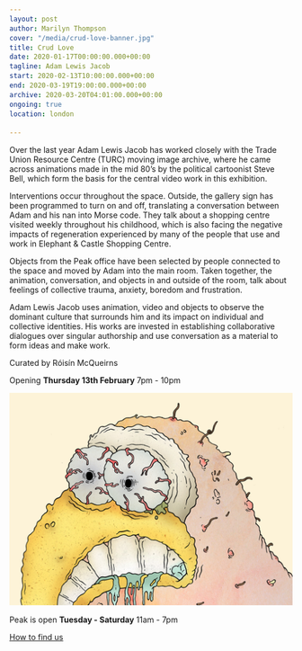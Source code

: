 ```yaml
---
layout: post
author: Marilyn Thompson
cover: "/media/crud-love-banner.jpg"
title: Crud Love
date: 2020-01-17T00:00:00.000+00:00
tagline: Adam Lewis Jacob
start: 2020-02-13T10:00:00.000+00:00
end: 2020-03-19T19:00:00.000+00:00
archive: 2020-03-20T04:01:00.000+00:00
ongoing: true
location: london

---
```


Over the last year Adam Lewis Jacob has worked closely with the Trade Union Resource Centre (TURC) moving image archive, where he came across animations made in the mid 80’s by the political cartoonist Steve Bell, which form the basis for the central video work in this exhibition. 


Interventions occur throughout the space. Outside, the gallery sign has been programmed to turn on and off, translating a conversation between Adam and his nan into Morse code. They talk about a shopping centre visited weekly throughout his childhood, which is also facing the negative impacts of regeneration experienced by many of the people that use and work in Elephant & Castle Shopping Centre.


Objects from the Peak office have been selected by people connected to the space and moved by Adam into the main room. Taken together, the animation, conversation, and objects in and outside of the room, talk about feelings of collective trauma, anxiety, boredom and frustration.


Adam Lewis Jacob uses animation, video and objects to observe the dominant culture that surrounds him
and its impact on individual and collective identities. His works are invested in establishing collaborative dialogues over singular authorship and use conversation as a material to form ideas and make work. 


Curated by Róisín McQueirns


Opening **Thursday 13th February** 7pm - 10pm

![Still from Crud Love](/media/crud-love-still.jpg)

Peak is open **Tuesday - Saturday** 11am - 7pm


[How to find us](http://www.peak-art.org/contact)